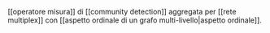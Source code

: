 [[operatore misura]] di [[community detection]] aggregata per [[rete multiplex]] con [[aspetto ordinale di un grafo multi-livello|aspetto ordinale]].
